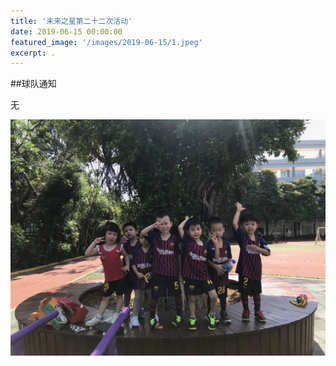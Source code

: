 ```yaml
---
title: '未来之星第二十二次活动'
date: 2019-06-15 00:00:00
featured_image: '/images/2019-06-15/1.jpeg'
excerpt: .
---
```


##球队通知

无

<div class="gallery" data-columns="2">
    <img src="/images/2019-06-15/1.jpeg">                                                                
</div>